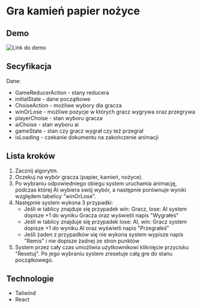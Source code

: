 # Gra kamień papier nożyce

## Demo
![Link do demo](https://warzywko13.github.io/stone-paper-scissors/)

## Secyfikacja
 Dane: 
 <ul>
    <li>GameReducerAction - stany reducera</li>
    <li>initialState - dane początkowe</li>
    <li>ChoiseAction - możliwe wybory dla gracza</li>
    <li>winOrLose - możliwe pozycje w których gracz wygrywa oraz przegrywa</li>
    <li>playerChoise - stan wyboru gracza</li>
    <li>aiChoise - stan wyboru ai</li>
    <li>gameState - stan czy gracz wygrał czy też przegrał</li>
    <li>isLoading - czekanie dokumentu na zakończenie animacji</li>
 </ul>

## Lista kroków

1. Zacznij algorytm.
2. Oczekuj na wybór gracza (papier, kamień, nożyce).
3. Po wybraniu odpowiedniego obiegu system uruchamia animację, podczas której
AI wybiera swój wybór, a następnie porównuje wyniki względem tabelicy "winOrLose".
4. Następnie system wykona 3 przypadki:
    <ul>
        <li>Jeśli w tablicy znajduje się przypadek win: Gracz, lose: AI system dopisze +1 do wyniku Gracza oraz wyświetli napis "Wygrałeś"</li>
        <li>Jeśli w tablicy znajduje się przypadek lose: AI, win: Gracz system dopisze +1 do wyniku AI oraz wyświetli napis "Przegrałeś"</li>
        <li>Jeśli żaden z przypadków się nie wykona system wypisze napis "Remis" i nie dopisze żadnej ze stron punktów</li>
    </ul>
5. System przez cały czas umożliwia użytkownikowi kliknięcie przycisku "Resetuj". Po jego wybraniu system zresetuje całą gre do stanu początkowego.

## Technologie
<ul>
    <li>Tailwind</li>
    <li>React</li>
</ul>